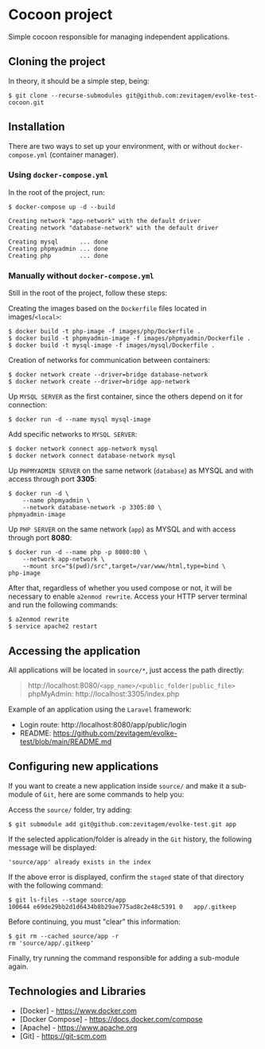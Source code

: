# Cocoon project
Simple cocoon responsible for managing independent applications.

## Cloning the project
In theory, it should be a simple step, being:
```
$ git clone --recurse-submodules git@github.com:zevitagem/evolke-test-cocoon.git
```

## Installation
There are two ways to set up your environment, with or without `docker-compose.yml` (container manager).

### Using `docker-compose.yml`
In the root of the project, run:

```
$ docker-compose up -d --build

Creating network "app-network" with the default driver
Creating network "database-network" with the default driver

Creating mysql      ... done
Creating phpmyadmin ... done
Creating php        ... done
```

### Manually without `docker-compose.yml`
Still in the root of the project, follow these steps:

Creating the images based on the `Dockerfile` files located in images/`<local>`:
```
$ docker build -t php-image -f images/php/Dockerfile .
$ docker build -t phpmyadmin-image -f images/phpmyadmin/Dockerfile .
$ docker build -t mysql-image -f images/mysql/Dockerfile .
```

Creation of networks for communication between containers:
```
$ docker network create --driver=bridge database-network
$ docker network create --driver=bridge app-network
```

Up `MYSQL SERVER` as the first container, since the others depend on it for connection:
```
$ docker run -d --name mysql mysql-image
```

Add specific networks to `MYSQL SERVER`:
```
$ docker network connect app-network mysql
$ docker network connect database-network mysql
```

Up `PHPMYADMIN SERVER` on the same network (`database`) as MYSQL and with access through port **3305**:
```
$ docker run -d \
	--name phpmyadmin \
	--network database-network -p 3305:80 \
phpmyadmin-image
```

Up `PHP SERVER` on the same network (`app`) as MYSQL and with access through port **8080**:
```
$ docker run -d --name php -p 8080:80 \
	--network app-network \
	--mount src="$(pwd)/src",target=/var/www/html,type=bind \
php-image
```

After that, regardless of whether you used compose or not, it will be necessary to enable `a2enmod rewrite`.
Access your HTTP server terminal and run the following commands:
```
$ a2enmod rewrite
$ service apache2 restart
```

## Accessing the application
All applications will be located in `source/*`, just access the path directly:

> http://localhost:8080/`<app_name>/<public_folder|public_file>`
> phpMyAdmin: http://localhost:3305/index.php

Example of an application using the `Laravel` framework:
- Login route: http://localhost:8080/app/public/login
- README: https://github.com/zevitagem/evolke-test/blob/main/README.md

## Configuring new applications
If you want to create a new application inside `source/` and make it a sub-module of `Git`, here are some commands to help you:

Access the `source/` folder, try adding:
```
$ git submodule add git@github.com:zevitagem/evolke-test.git app
```

If the selected application/folder is already in the `Git` history, the following message will be displayed:
```
'source/app' already exists in the index
```
	
If the above error is displayed, confirm the `staged` state of that directory with the following command:
```
$ git ls-files --stage source/app 
100644 e69de29bb2d1d6434b8b29ae775ad8c2e48c5391 0	app/.gitkeep
```

Before continuing, you must "clear" this information:
```
$ git rm --cached source/app -r
rm 'source/app/.gitkeep'
```

Finally, try running the command responsible for adding a sub-module again.

## Technologies and Libraries
- [Docker] - https://www.docker.com
- [Docker Compose] - https://docs.docker.com/compose
- [Apache] - https://www.apache.org
- [Git] - https://git-scm.com
